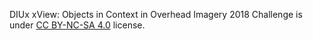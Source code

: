 DIUx xView: Objects in Context in Overhead Imagery 2018 Challenge is under [CC BY-NC-SA 4.0](https://creativecommons.org/licenses/by-nc-sa/4.0/) license.